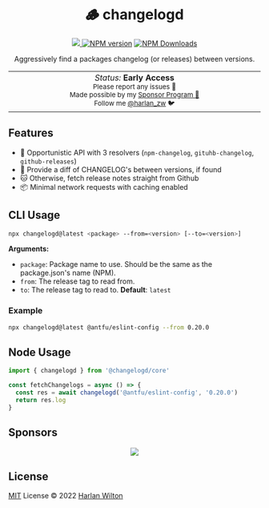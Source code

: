 <h1 align='center'>🪵 changelogd</h1>

<p align="center">
<a href='https://github.com/harlan-zw/changelogd/actions/workflows/ci.yml'>
<img src='https://github.com/harlan-zw/changelogd/actions/workflows/ci.yml/badge.svg' >
</a>
<a href="https://www.npmjs.com/package/changelogd" target="__blank"><img src="https://img.shields.io/npm/v/changelogd?color=2B90B6&label=" alt="NPM version"></a>
<a href="https://www.npmjs.com/package/changelogd" target="__blank"><img alt="NPM Downloads" src="https://img.shields.io/npm/dm/changelogd?color=349dbe&label="></a>
<br>
</p>

<p align="center">
Aggressively find a packages changelog (or releases) between versions.
</p>

<p align="center">
<table>
<tbody>
<td align="center">
<img width="2000" height="0" /><br>
<i>Status:</i> <b>Early Access</b> <br>
<sup> Please report any issues 🐛</sup><br>
<sub>Made possible by my <a href="https://github.com/sponsors/harlan-zw">Sponsor Program 💖</a><br> Follow me <a href="https://twitter.com/harlan_zw">@harlan_zw</a> 🐦</sub><br>
<img width="2000" height="0" />
</td>
</tbody>
</table>
</p>

## Features

- 🌳 Opportunistic API with 3 resolvers (`npm-changelog`, `gituhb-changelog`, `github-releases`)
- 🦭 Provide a diff of CHANGELOG's between versions, if found  
- 🐱 Otherwise, fetch release notes straight from Github
- 📦 Minimal network requests with caching enabled

## CLI Usage

```sh
npx changelogd@latest <package> --from=<version> [--to=<version>]
```

**Arguments:**

- `package`: Package name to use. Should be the same as the package.json's name (NPM).
- `from`: The release tag to read from.
- `to`: The release tag to read to. **Default**: `latest`

### Example

```sh
npx changelogd@latest @antfu/eslint-config --from 0.20.0
```

## Node Usage

```ts
import { changelogd } from '@changelogd/core'

const fetchChangelogs = async () => {
  const res = await changelogd('@antfu/eslint-config', '0.20.0')
  return res.log
}
```

## Sponsors

<p align="center">
  <a href="https://cdn.jsdelivr.net/gh/harlan-zw/static/sponsors.svg">
    <img src='https://cdn.jsdelivr.net/gh/harlan-zw/static/sponsors.svg'/>
  </a>
</p>

## License

[MIT](./LICENSE) License © 2022 [Harlan Wilton](https://github.com/harlan-zw)
